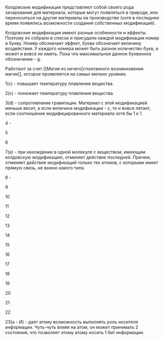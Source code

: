 Колдовские модификации представляют собой своего рода зачарования для материала, которые могут появляться в природе, или переноситься на другие материалы на производстве (хотя в последнее время появились возможности создания собственных модификаций).

Колдовские модификации имеют разные особенности и эффекты. Поэтому их собрали в список и присудили каждой модификации номер и букву. Номер обозначает эффект, буква обозначает величину воздействия. У каждого номера может быть разное количество букв, а может и вовсе не иметь. Пока что максимальное данное буквенное обозначение - g.

Работают за счет [[Магия из ничего|спонтанного возникновения магии]], которое проявляется на самых мелких уровнях.

1(с) - повышает температуру плавления вещества.

2(с) - понижает температуру плавления вещества.

3(d) - сопротивление гравитации. Материал с этой модификацией меньше весит, а если величина модификации - c, то и вовсе летает, если соотношение модифицированного материала хотя бы 1 к 1.

4 - 

5

6

7(а) - при нахождении в одной молекуле с веществом, имеющим колдовскую модификацию, отменяет действие последней. Причем, отменяет действие модификаций только тех атомов, с которыми имеет прямую связь, не важно какого типа.

8 - 

9

10

11

12

13

14

15

16

17

18

19

20

21

22

23(a - И) - дает атому возможность выполнять роль носителя информации. Чуть-чуть влияя на атом, он может принимать 2 состояния, что позволяет этому атому носить 1 бит информации.